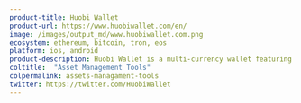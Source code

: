 ```yaml
---
product-title: Huobi Wallet
product-url: https://www.huobiwallet.com/en/
image: /images/output_md/www.huobiwallet.com.png
ecosystem: ethereum, bitcoin, tron, eos
platform: ios, android
product-description: Huobi Wallet is a multi-currency wallet featuring cross-chain exchange of mainstream coins, dApps browser, and staking as a service for PoS networks.
coltitle:  "Asset Management Tools"
colpermalink: assets-managament-tools
twitter: https://twitter.com/HuobiWallet
---
```

